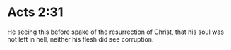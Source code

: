 # Acts 2:31

He seeing this before spake of the resurrection of Christ, that his soul was not left in hell, neither his flesh did see corruption.